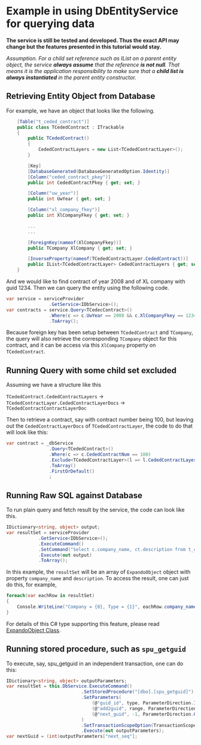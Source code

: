# Example in using DbEntityService for querying data

**The service is still be tested and developed.  Thus the exact API may change but the features presented in this tutorial would stay.**

*Assumption.  For a child set reference such as IList<SomeChildObject> on a parent entity object, the service __always assume__ that the reference __is not null__.  That means it is the application responsibility to make sure that a __child list is always instantiated__ in the parent entity constructor.*

## Retrieving Entity Object from Database

For example, we have an object that looks like the following.

```c#
	[Table("t_ceded_contract")]
    public class TCededContract : ITrackable
    {
        public TCededContract()
        {
            CededContractLayers = new List<TCededContractLayer>();
        }

		[Key]
        [DatabaseGenerated(DatabaseGeneratedOption.Identity)]
        [Column("ceded_contract_pkey")]
        public int CededContractPkey { get; set; }

        [Column("uw_year")]
        public int UwYear { get; set; }

        [Column("xl_company_fkey")]
        public int XlCompanyFkey { get; set; }

		...
		...

        [ForeignKey(nameof(XlCompanyFkey))]
        public TCompany XlCompany { get; set; }

		[InverseProperty(nameof(TCededContractLayer.CededContract))]
		public IList<TCededContractLayer> CededContractLayers { get; set; }
	}
```

And we would like to find contract of year 2008 and of XL company with guid 1234.  Then we can query the entity using the following code.

```c#
var service = serviceProvider
				.GetService<IDbService>();
var contracts = service.Query<TCedecContract>()
				.Where(c => c.UwYear == 2008 && c.XlCompanyFkey == 1234)
				.ToArray();
```

Because foreign key has been setup between `TCededContract` and `TCompany`, the query will also retrieve the corresponding `TCompany` object for this contract, and it can be access via this `XlCompany` property on `TCededContract`.

## Running Query with some child set excluded

Assuming we have a structure like this

`TCededContract.CededContractLayers` &rarr; `TCededContractLayer.CededContractLayerDocs` &rarr; `TCededContractContractLayerDoc`

Then to retrieve a contract, say with contract number being 100, but leaving out the `CededContractLayerDocs` of `TCededContractLayer`, the code to do that will look like this:

```c#
var contract = _dbService
				.Query<TCededContract>()
				.Where(c => c.CededContractNum == 100)
				.Exclude<TCededContractLayer>(l => l.CededContractLayerDocs)
				.ToArray()
				.FirstOrDefault()
				;
```

## Running Raw SQL against Database

To run plain query and fetch result by the service, the code can look like this.

```c#
IDictionary<string, object> output;
var resultSet = serviceProvider
			.GetService<IDbService>();
			.ExecuteCommand()
			.SetCommand("Select c.company_name, ct.description from t_company c inner join t_lookups ct on c.company_type_fkey = ct.lookups_pkey")
			.Execute(out output)
			.ToArray();
```

In this example, the `resultSet` will be an array of `ExpandoObject` object with property `company_name` and `description`.  To access the result, one can just do this, for example,

```c#
foreach(var eachRow in resultSet)
{
	Console.WriteLine("Company = {0}, Type = {1}", eachRow.company_name, eachRow.description);
}
```

For details of this C# type supporting this feature, please read [ExpandoObject Class](https://docs.microsoft.com/en-us/dotnet/api/system.dynamic.expandoobject?view=netcore-2.2).

## Running stored procedure, such as `spu_getguid`

To execute, say, spu_getguid in an independent transaction, one can do this:

```c#
IDictionary<string, object> outputParameters;
var resultSet = this.DbService.ExecuteCommand()
							.SetStoredProcedure("[dbo].[spu_getguid]")
							.SetParameters(
								(@"guid_id", type, ParameterDirection.Input),
								(@"add2guid", range, ParameterDirection.Input),
								(@"next_guid", -1, ParameterDirection.Output)
							)
							.SetTransactionScopeOption(TransactionScopeOption.Suppress)
							.Execute(out outputParameters);
var nextGuid = (int)outputParameters["next_seq"];
```

